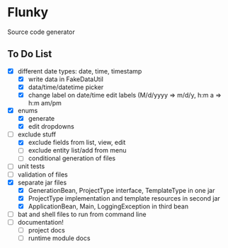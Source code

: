 # Flunky

Source code generator

## To Do List
- [x] different date types: date, time, timestamp
  - [x] write data in FakeDataUtil
  - [x] data/time/datetime picker
  - [x] change label on date/time edit labels (M/d/yyyy => m/d/y, h:m a => h:m am/pm
- [x] enums
  - [x] generate
  - [x] edit dropdowns
- [ ] exclude stuff
  - [x] exclude fields from list, view, edit
  - [ ] exclude entity list/add from menu
  - [ ] conditional generation of files
- [ ] unit tests
- [ ] validation of files
- [x] separate jar files
  - [x] GenerationBean, ProjectType interface, TemplateType in one jar
  - [x] ProjectType implementation and template resources in second jar
  - [x] ApplicationBean, Main, LoggingException in third bean 
- [ ] bat and shell files to run from command line
- [ ] documentation!
  - [ ] project docs
  - [ ] runtime module docs
